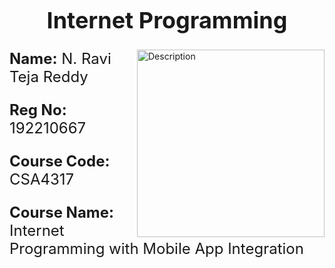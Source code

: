 <div align="center">
  <h1 style="font-size: 36px;">Internet Programming</h1>
</div>

<img align="right" alt="Description" width="300" src="https://i.giphy.com/media/v1.Y2lkPTc5MGI3NjExOW41Ym50MHhoejA3cGt4N2s2YWI4YjJ2em10dTY3Zmt1cWphbHY1ZiZlcD12MV9pbnRlcm5hbF9naWZfYnlfaWQmY3Q9Zw/qgQUggAC3Pfv687qPC/giphy.gif">

<p style="font-size: 24px;"><b>Name:</b> N. Ravi Teja Reddy</p>
<p style="font-size: 24px;"><b>Reg No:</b> 192210667</p>
<p style="font-size: 24px;"><b>Course Code:</b> CSA4317</p>
<p style="font-size: 24px;"><b>Course Name:</b> Internet Programming with Mobile App Integration</p>

<div style="max-width: 500px; margin-left: 20px;">
  <!-- You can include additional information or a description here if needed -->
</div>
